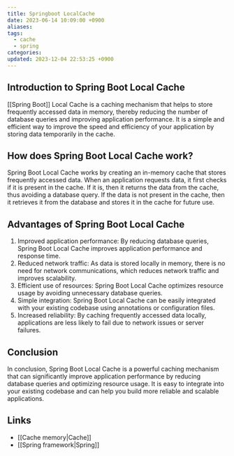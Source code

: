 ```yaml
---
title: Springboot LocalCache
date: 2023-06-14 10:09:00 +0900
aliases: 
tags:
  - cache
  - spring
categories: 
updated: 2023-12-04 22:53:25 +0900
---
```


## Introduction to Spring Boot Local Cache

[[Spring Boot]] Local Cache is a caching mechanism that helps to store frequently accessed data in memory, thereby reducing the number of database queries and improving application performance. It is a simple and efficient way to improve the speed and efficiency of your application by storing data temporarily in the cache.

## How does Spring Boot Local Cache work?

Spring Boot Local Cache works by creating an in-memory cache that stores frequently accessed data. When an application requests data, it first checks if it is present in the cache. If it is, then it returns the data from the cache, thus avoiding a database query. If the data is not present in the cache, then it retrieves it from the database and stores it in the cache for future use.

## Advantages of Spring Boot Local Cache

1. Improved application performance: By reducing database queries, Spring Boot Local Cache improves application performance and response time.
2. Reduced network traffic: As data is stored locally in memory, there is no need for network communications, which reduces network traffic and improves scalability.
3. Efficient use of resources: Spring Boot Local Cache optimizes resource usage by avoiding unnecessary database queries.
4. Simple integration: Spring Boot Local Cache can be easily integrated with your existing codebase using annotations or configuration files.
5. Increased reliability: By caching frequently accessed data locally, applications are less likely to fail due to network issues or server failures.

## Conclusion

In conclusion, Spring Boot Local Cache is a powerful caching mechanism that can significantly improve application performance by reducing database queries and optimizing resource usage. It is easy to integrate into your existing codebase and can help you build more reliable and scalable applications.

## Links

- [[Cache memory|Cache]]
- [[Spring framework|Spring]]
